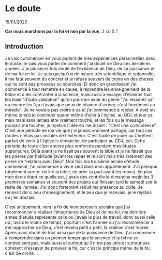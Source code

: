 # Le doute
15/01/2023

**Car nous marchons par la foi et non par la vue.**
2 co 5:7


## Introduction
Je vais commencer en vous parlant de mes experiences personnelles avec le doute.
je vais vous parler de comment j'ai douté de Dieu ces dernières années. 
J'ai plusieurs fois douté de l'existence de Dieu, de sa puissance et de ma foi en lui.
Je suis quelqu'un de nature très scientifique et rationnelle, il me faut souvent du concret et je refuse souvent de croire en des choses qui ne sont pas prouvées ou sourcées.
Et donc en grandissant j'ai commencé à tout remettre en cause, à reprendre les enseignement de la blible et à les confronter à la science, mais aussi à essayer d'éliminer tout les biais "d'auto validation" qu'on pourrais avoir du genre "j'ai ressentil ça" ou encore les "ça n'avais que peux de chance d'arriver, c'est forcément un miracle". Je ne voulais pas croire à ça et j'ai commencé à rejeter. A coté en même temps je continuer quand même d'aller à l'église, au GDJ et tout ça mais mais sans jamais être vraiment touché, et les fois ou le message pouvais me toucher, je rejetais l'idée en me disant : "c'est une coincidence". C'est une période de ma vie que j'ai jamais vraiment partagé, car tout ces doutes n'étais pas visibles de l'éxtérieur. C'est facile de jouer au Chrétient parfait de venir à l'église le dimanche, de participer au GDJ, ect. Cette période de toute c'est encore plus renforcée pendant mes études supérieures. Déjà avant je ne lisait pas souvent la bible et je ne faisait que les prières par habitude (avant les repas et le soir) mais très rarement des prière de "relation avec Dieu". Une fois ma troisième année d'étude commencé, j'ai commencé à vivre seul dans mon appartement. J'ai presque totalement arreter de lire la bible, de prier (a part avant les repas). En plus mon école étant ce quelle est, j'avais des contrôle le dimanche matin les 3 premières semaines et souvent des projets qui finissait tard le samedi soir le reste de l'année. J'ai donc fortement réduit ma présence au culte. Je recevait donc peu d'enseignement, et le peu que je recevais, je le rejetais ou j'en doutais.

C'est uniquement, vers la fin de mon parcours scolaire que j'ai recommencer à réaliser l'importance de Dieu et de ma foi, ma dernière année d'étude représente celle ou j'avais le plus de travail, donc aussi celle ou j'avais le moins de temps, pourtant c'est l'année ou j'ai recommencer a me rapprocher de Dieu, c'est revenu petit à petit, la relation c'est recrée. Après avoir douté de tout ainsi que de la puissance de Dieu, j'ai commencé à comprendre dans un premier temps que la science et la foi ne se contredisent pas, mais aussi et surtout qu'il n'est pas utile et surtout pas cohérent d'essayer de prouver la foi, car c'est le principe même de la foi, c'est de croire.

